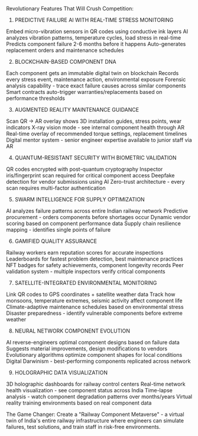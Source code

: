 Revolutionary Features That Will Crush Competition:
1. PREDICTIVE FAILURE AI WITH REAL-TIME STRESS MONITORING

Embed micro-vibration sensors in QR codes using conductive ink layers
AI analyzes vibration patterns, temperature cycles, load stress in real-time
Predicts component failure 2-6 months before it happens
Auto-generates replacement orders and maintenance schedules

2. BLOCKCHAIN-BASED COMPONENT DNA

Each component gets an immutable digital twin on blockchain
Records every stress event, maintenance action, environmental exposure
Forensic analysis capability - trace exact failure causes across similar components
Smart contracts auto-trigger warranties/replacements based on performance thresholds

3. AUGMENTED REALITY MAINTENANCE GUIDANCE

Scan QR → AR overlay shows 3D installation guides, stress points, wear indicators
X-ray vision mode - see internal component health through AR
Real-time overlay of recommended torque settings, replacement timelines
Digital mentor system - senior engineer expertise available to junior staff via AR

4. QUANTUM-RESISTANT SECURITY WITH BIOMETRIC VALIDATION

QR codes encrypted with post-quantum cryptography
Inspector iris/fingerprint scan required for critical component access
Deepfake detection for vendor submissions using AI
Zero-trust architecture - every scan requires multi-factor authentication

5. SWARM INTELLIGENCE FOR SUPPLY OPTIMIZATION

AI analyzes failure patterns across entire Indian railway network
Predictive procurement - orders components before shortages occur
Dynamic vendor scoring based on component performance data
Supply chain resilience mapping - identifies single points of failure

6. GAMIFIED QUALITY ASSURANCE

Railway workers earn reputation scores for accurate inspections
Leaderboards for fastest problem detection, best maintenance practices
NFT badges for safety achievements, component longevity records
Peer validation system - multiple inspectors verify critical components

7. SATELLITE-INTEGRATED ENVIRONMENTAL MONITORING

Link QR codes to GPS coordinates + satellite weather data
Track how monsoons, temperature extremes, seismic activity affect component life
Climate-adaptive maintenance schedules based on environmental stress
Disaster preparedness - identify vulnerable components before extreme weather

8. NEURAL NETWORK COMPONENT EVOLUTION

AI reverse-engineers optimal component designs based on failure data
Suggests material improvements, design modifications to vendors
Evolutionary algorithms optimize component shapes for local conditions
Digital Darwinism - best-performing components replicated across network

9. HOLOGRAPHIC DATA VISUALIZATION

3D holographic dashboards for railway control centers
Real-time network health visualization - see component status across India
Time-lapse analysis - watch component degradation patterns over months/years
Virtual reality training environments based on real component data

The Game Changer:
Create a "Railway Component Metaverse" - a virtual twin of India's entire railway infrastructure where engineers can simulate failures, test solutions, and train staff in risk-free environments.
